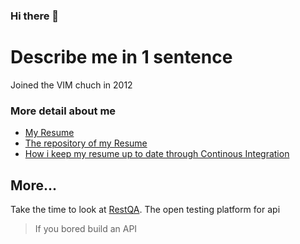 ### Hi there 👋

# Describe me in 1 sentence

Joined the VIM chuch in 2012

### More detail about me

* [My Resume](https://github.com/olivierodo/Awesome-CV/releases/download/latest/olivier-rodomond.pdf)
* [The repository of my Resume](https://github.com/olivierodo/Awesome-CV)
* [How i keep my resume up to date through Continous Integration](https://github.com/olivierodo/Awesome-CV-action)

## More...

Take the time to look at [RestQA](https://restqa.io). The open testing platform for api

> If you bored build an API

<!--
**olivierodo/olivierodo** is a ✨ _special_ ✨ repository because its `README.md` (this file) appears on your GitHub profile.

Here are some ideas to get you started:

- 🔭 I’m currently working on ...
- 🌱 I’m currently learning ...
- 👯 I’m looking to collaborate on ...
- 🤔 I’m looking for help with ...
- 💬 Ask me about ...
- 📫 How to reach me: ...
- 😄 Pronouns: ...
- ⚡ Fun fact: ...
-->
